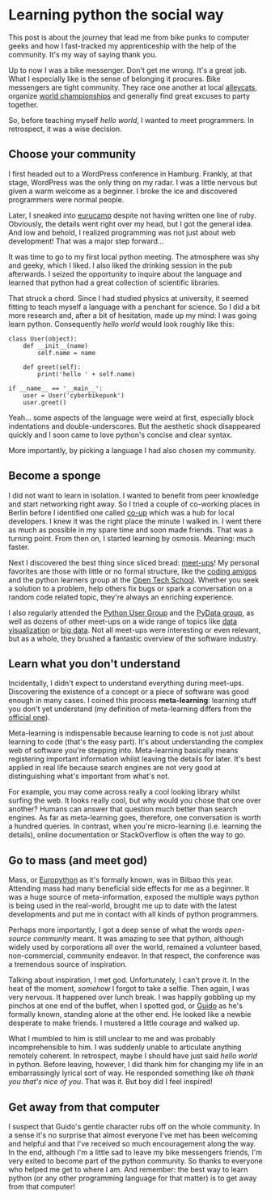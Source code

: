 # Learning python the social way

This post is about the journey that lead me from bike punks to computer geeks and how I fast-tracked my apprenticeship with the help of the community. It's my way of saying thank you. 

Up to now I was a bike messenger. Don't get me wrong. It's a great job. What  I especially like is the sense of belonging it procures. Bike messengers are tight community. They race one another at local [alleycats][alleycats], organize [world championships][cmwc] and generally find great excuses to party together. 

So, before teaching myself *hello world*, I wanted to meet programmers. In retrospect, it was a wise decision.

## Choose your community

I first headed out to a WordPress conference in Hamburg. Frankly, at that stage, WordPress was the only thing on my radar. I was a little nervous but given a warm welcome as a beginner. I broke the ice and discovered programmers were normal people.

Later, I sneaked into [eurucamp][eurucamp] despite not having written one line of ruby. Obviously, the details went right over my head, but I got the general idea. And low and behold, I realized programming was not just about web development! That was a major step forward...

It was time to go to my first local python meeting. The atmosphere was shy and geeky, which I liked. I also liked the drinking session in the pub afterwards. I seized the opportunity to inquire about the language and learned that python had a great collection of scientific libraries. 

That struck a chord. Since I had studied physics at university, it seemed fitting to teach myself a language with a penchant for science. So I did a bit more research and, after a bit of hesitation, made up my mind: I was going learn python. Consequently *hello world* would look roughly like this:

	class User(object):
		def __init__(name)
			self.name = name

		def greet(self):
			print('hello ' + self.name) 

	if __name__ == '__main__':
		user = User('cyberbikepunk')
		user.greet()

Yeah... some aspects of the language were weird at first, especially block indentations and double-underscores. But the aesthetic shock disappeared quickly and I soon came to love python's concise and clear syntax. 

More importantly, by picking a language I had also chosen my community.

## Become a sponge

I did not want to learn in isolation. I wanted to benefit from peer knowledge and start networking right away. So I tried a couple of co-working places in Berlin before I identified one called [co-up][co-up] which was a hub for local developers. I knew it was the right place the minute I walked in. I went there as much as possible in my spare time and soon made friends. That was a turning point. From then on, I started learning by osmosis. Meaning: much faster.

Next I discovered the best thing since sliced bread: [meet-ups][meetup]! My personal favorites are those with little or no formal structure, like the [coding amigos][amigos] and the python learners group at the [Open Tech School][ots]. Whether you seek a solution to a problem, help others fix bugs or spark a conversation on a random code related topic, they're always an enriching experience. 

I also regularly attended the [Python User Group][pub] and the [PyData group][pydata], as well as dozens of other meet-ups on a wide range of topics like [data visualization][viz] or [big data][big-data]. Not all meet-ups were interesting or even relevant, but as a whole, they brushed a fantastic overview of the software industry.

## Learn what you don't understand

Incidentally, I didn't expect to understand everything during meet-ups. Discovering the existence of a concept or a piece of software was good enough in many cases. I coined this process __meta-learning__: learning stuff you don't yet understand (my definition of meta-learning differs from the [official one][meta]).

Meta-learning is indispensable because learning to code is not just about learning to code (that's the easy part). It's about understanding the complex web of software you're stepping into. Meta-learning basically means registering important information whilst leaving the details for later. It's best applied in real life because search engines are not very good at distinguishing what's important from what's not. 

For example, you may come across really a cool looking library whilst surfing the web. It looks really cool, but why would you chose that one over another? Humans can answer that question much better than search engines. As far as meta-learning goes, therefore, one conversation is worth a hundred queries. In contrast, when you're micro-learning (i.e. learning the details), online documentation or StackOverflow is often the way to go. 

## Go to mass (and meet god)

Mass, or [Europython][europython] as it's formally known, was in Bilbao this year. Attending mass had many beneficial side effects for me as a beginner. It was a huge source of meta-information, exposed the multiple ways python is being used in the real-world, brought me up to date with the latest developments and put me in contact with all kinds of python programmers.

Perhaps more importantly, I got a deep sense of what the words *open-source community* meant. It was amazing to see that python, although widely used by corporations all over the world, remained a volunteer based, non-commercial, community endeavor. In that respect, the conference was a tremendous source of inspiration. 

Talking about inspiration, I met god. Unfortunately, I can't prove it. In the heat of the moment, *somehow* I forgot to take a selfie. Then again, I was very nervous. It happened over lunch break. I was happily gobbling up my pinchos at one end of the buffet, when I spotted god, or [Guido][guido] as he's formally known, standing alone at the other end. He looked like a newbie desperate to make friends. I mustered a little courage and walked up. 

What I mumbled to him is still unclear to me and was probably incomprehensible to him. I was suddenly unable to articulate anything remotely coherent. In retrospect, maybe I should have just said *hello world* in python. Before leaving, however, I did thank him for changing my life in an embarrassingly lyrical sort of way. He responded something like *oh thank you that's nice of you*. That was it. But boy did I feel inspired!

## Get away from that computer

I suspect that Guido's gentle character rubs off on the whole community. In a sense it's no surprise that almost everyone I've met has been welcoming and helpful and that I've received so much encouragement along the way. In the end, although I'm a little sad to leave my bike messengers friends, I'm very exited to become part of the python community. So thanks to everyone who helped me get to where I am. And remember: the best way to learn python (or any other programming language for that matter) is to get away from that computer! 


[co-up]: http://co-up.de
[eurucamp]: http://eurucamp.org
[europython]: http://europython2015.org
[guido]: http://wikipedia/guido-van-rossum
[europython]: http:europython.org
[meetup]: http://meetup.com
[cmwc]: https://en.wikipedia.org/wiki/Cycle_Messenger_World_Championships
[alleycats]: https://en.wikipedia.org/wiki/Alleycat_race
[amigos]: http://codingamigos.com
[viz]: http://www.meetup.com/de/Data-Visualization-Berlin/
[big-data]: http://www.meetup.com/de/Big-Data-Developers-in-Berlin/
[ots]: http://www.meetup.com/de/opentechschool-berlin/
[pydata]: http://pydata.berlin
[pub]: http://www.meetup.com/de/Python-Users-Berlin-PUB/
[meta]: https://en.wikipedia.org/wiki/Meta_learning
